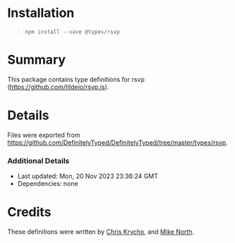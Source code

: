# Installation
> `npm install --save @types/rsvp`

# Summary
This package contains type definitions for rsvp (https://github.com/tildeio/rsvp.js).

# Details
Files were exported from https://github.com/DefinitelyTyped/DefinitelyTyped/tree/master/types/rsvp.

### Additional Details
 * Last updated: Mon, 20 Nov 2023 23:36:24 GMT
 * Dependencies: none

# Credits
These definitions were written by [Chris Krycho](https://github.com/chriskrycho), and [Mike North](https://github.com/mike-north).

